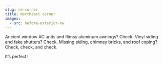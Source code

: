 ```yaml
---
slug: ne-corner
title: Northeast corner
images:
  - src: before-exterior-nw
---
```

Ancient window AC units and flimsy aluminum awnings? Check. Vinyl siding and fake shutters? Check. Missing siding, chimney bricks, and roof coping? Check, check, and check.

It’s perfect!